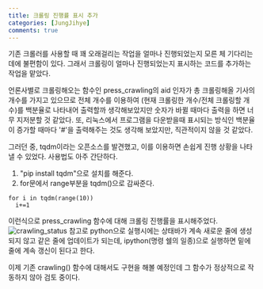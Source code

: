 ```yaml
---
title: 크롤링 진행률 표시 추가
categories: [JungJihye]
comments: true
---
```

기존 크롤러를 사용할 때 꽤 오래걸리는 작업을 얼마나 진행되었는지 모른 체 기다리는 데에 불편함이 있다.
그래서 크롤링이 얼마나 진행되었는지 표시하는 코드를 추가하는 작업을 맡았다. 


언론사별로 크롤링해오는 함수인 press_crawling의 aid 인자가 총 크롤링해올 기사의 개수를 가지고 있으므로
전체 개수를 이용하여 (현재 크롤링한 개수/전체 크롤링할 개수)를 백분율로 나타내어 출력할까 생각해보았지만 숫자가 바뀔 때마다 출력을 하면 너무 지저분할 것 같았다. 
또, 리눅스에서 프로그램을 다운받을때 표시되는 방식인 백분율이 증가할 때마다 '#'을 출력해주는 것도 생각해 보았지만,
직관적이지 않을 것 같았다. 



그러던 중, tqdm이라는 오픈소스를 발견했고, 이를 이용하면 손쉽게 진행 상황을 나타낼 수 있었다.
사용법도 아주 간단하다.
1. "pip install tqdm"으로 설치를 해준다.
2. for문에서 range부분을 tqdm()으로 감싸준다.
~~~
for i in tqdm(range(10))
  i+=1
~~~
이런식으로 press_crawling 함수에 대해 크롤링 진행률을 표시해주었다.
![crawling_status](https://user-images.githubusercontent.com/65387279/100881590-73d47c00-34f1-11eb-8d6e-0f6cf52fecd0.PNG)
참고로 python으로 실행시에는 상태바가 계속 새로운 줄에 생성되지 않고 같은 줄에 업데이트가 되는데, ipython(명령 쉘의 일종)으로 실행하면 밑에 줄에 계속 갱신이 된다고 한다.

이제 기존 crawling() 함수에 대해서도 구현을 해볼 예정인데 그 함수가 정상적으로 작동하지 않아 검토 중이다.
